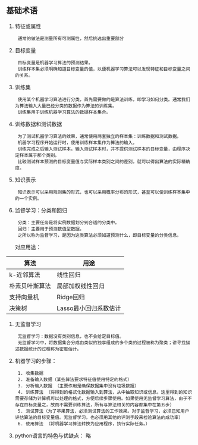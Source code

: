 ## 基础术语
1. 特征或属性

        通常的做法是测量所有可测属性，然后挑选出重要部分

1. 目标变量

        目标变量是机器学习算法的预测结果。
        训练样本集必须明确知道目标变量的值，以便机器学习算法可以发现特征和目标变量之间的关系。
1. 训练集

        使用某个机器学习算法进行分类，首先需要做的是算法训练，即学习如何分类。通常我们为算法输入大量已经分类的数据作为算法的训练集。
        训练集用于训练机器学习算法的数据样本集合。

1. 训练数据和测试数据

        为了测试机器学习算法的效果，通常使用两套独立的样本集：训练数据和测试数据。
        机器学习程序开始运行时，使用训练样本集作为算法的输入。
        训练完成之后输入测试样本。输入测试样本时，并不提供测试样本的目标变量，由程序决定样本属于那个类别。
        比较测试样本预测的目标变量值与实际样本类别之间的差别，就可以得出算法的实际精确度。
1. 知识表示

        知识表示可以采用规则集的形式，也可以采用概率分布的形式，甚至可以使训练样本集中的一个实例。
1. 监督学习：分类和回归

        分类：主要任务是将实例数据划分到合适的分类中。
        回归：主要用于预测数值型数据。
        之所以称为监督学习，是因为这类算法必须知道预测什么，即目标变量的分类信息。
    对应用途：

算法|用途
-|-
k-近邻算法|线性回归|
朴素贝叶斯算法|局部加权线性回归|
支持向量机|Ridge回归|
决策树|Lasso最小回归系数估计|

1. 无监督学习

        无监督学习：数据没有类别信息，也不会给定目标值。
        无监督学习中，将数据集合分成由类似的独享组成的多个类的过程被称为聚类；讲寻找描述数据统计的过程称为密度估计。
1. 机器学习的步骤：

        1. 收集数据
        2. 准备输入数据（某些算法要求特征值使用特定的格式）
        3. 分析输入数据 （主要作用是确保数据集中没有垃圾数据）
        4. 训练算法 （将得到的格式化数据输入到算法，从中抽取知识或信息。这里得到的知识需要存储为计算机可以处理的格式，方便后续步骤使用。如果使用无监督学习算法，由于不存在目标变量之，故而不需要训练算法，所有与算法相关的内容都集中在第五步）
        5. 测试算法（为了苹果算法，必须测试算法的工作效果。对于监督学习，必须已知用户评估算法的目标变量值。无监督学习，也必须用其他的评测手段来检验算法的成功率）
        6. 使用算法 （将机器学习算法转换为应用程序，执行实际任务。）
1. python语言的特色与优缺点： 略

